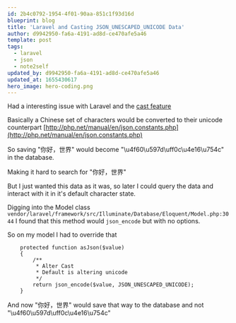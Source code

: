 ```yaml
---
id: 2b4c0792-1954-4f01-90aa-851c1f93d16d
blueprint: blog
title: 'Laravel and Casting JSON_UNESCAPED_UNICODE Data'
author: d9942950-fa6a-4191-ad8d-ce470afe5a46
template: post
tags:
  - laravel
  - json
  - note2self
updated_by: d9942950-fa6a-4191-ad8d-ce470afe5a46
updated_at: 1655430617
hero_image: hero-coding.png
---
```

Had a interesting issue with Laravel and the [cast feature](https://laravel.com/docs/5.2/eloquent-mutators)

Basically a Chinese set of characters would be converted to their unicode counterpart [http://php.net/manual/en/json.constants.php](http://php.net/manual/en/json.constants.php)

So saving  "你好，世界" would become "\u4f60\u597d\uff0c\u4e16\u754c" in the database.

Making it hard to search for "你好，世界"

But I just wanted this data as it was, so later I could query the data and interact with it in it's default character state.

Digging into the Model class `vendor/laravel/framework/src/Illuminate/Database/Eloquent/Model.php:3044` I found that this method would `json_encode` but with no options.

So on my model I had to override that

```
    protected function asJson($value)
    {
        /**
         * Alter Cast
         * Default is altering unicode
         */
        return json_encode($value, JSON_UNESCAPED_UNICODE);
    }

```

And now "你好，世界" would save that way to the database and not "\u4f60\u597d\uff0c\u4e16\u754c"